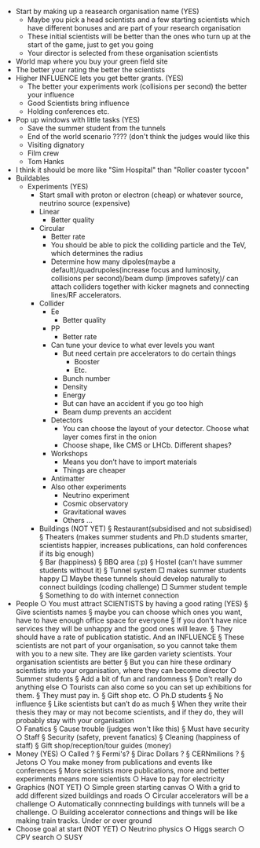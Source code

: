 * Start by making up a reasearch organisation name (YES)
	* Maybe you pick a head scientists and a few starting scientists which have different bonuses and are part of your research organisation
	* These initial scientists will be better than the ones who turn up at the start of the game, just to get you going
	* Your director is selected from these organisation scientists
* World map where you buy your green field site
* The better your rating the better the scientists   
* Higher INFLUENCE lets you get better grants.  (YES)
	* The better your experiments work (collisions per second) the better your influence
	* Good Scientists bring influence
	* Holding conferences etc. 
* Pop up windows with little tasks  (YES)
	* Save the summer student from the tunnels
	* End of the world scenario ???? (don't think the judges would like this
	* Visiting dignatory
	* Film crew
	* Tom Hanks
* I think it should be more like "Sim Hospital" than "Roller coaster tycoon"
* Buildables  
	* Experiments (YES)
		+ Start small with proton or electron (cheap) or whatever source, neutrino source (expensive)
		+ Linear
			- Better quality
		+ Circular
			- Better rate
			- You should be able to pick the colliding particle and the TeV, which determines the radius
			- Determine how  many dipoles(maybe a default)/quadrupoles(increase focus and luminosity, collisions per second)/beam dump (improves safety)/ can attach colliders together with kicker magnets and connecting lines/RF accelerators.
		+ Collider
			- Ee
				+ Better quality
			- PP
				+ Better rate
			- Can tune your device to  what ever levels you want
				+ But need certain pre accelerators to do certain things 
					- Booster 
					- Etc.
				+ Bunch number
				+ Density
				+ Energy
				+ But can have an accident if you go too high
				+ Beam dump prevents an accident 
			- Detectors
				+ You can choose the layout of your detector. Choose what layer comes first in the onion
				+ Choose shape, like CMS or LHCb. Different shapes?
			- Workshops
				+ Means you don’t have to import materials
				+ Things are cheaper
			- Antimatter
			- Also other experiments
				+ Neutrino experiment
				+ Cosmic observatory 
				+ Gravitational waves
				+ Others  …
		+ Buildings (NOT YET)
			§ Restaurant(subsidised and not subsidised)
			§ Theaters (makes summer students and Ph.D students smarter, scientists happier, increases publications, can hold conferences if its big enough)  
			§ Bar (happiness)
			§ BBQ area (:p)
			§ Hostel (can't have summer students without it)
			§ Tunnel system 
				□ makes summer students happy
				□ Maybe these tunnels should develop naturally to connect buildings (coding challenge)
				□ Summer student temple 
			§ Something to do with internet connection
* People
		○ You must  attract SCIENTISTS by having a good rating (YES)
			§ Give scientists names
			§ maybe you can choose which ones you want, have to have enough office space for everyone
			§ If you don't have nice services they will be unhappy and the good ones will leave.
			§ They should have a rate of publication statistic. And an INFLUENCE
			§ These scientists are not part of your organisation, so you cannot take them with you to a new site. They are like garden variety scientists. Your organisation scientists are better
			§ But you can hire these ordinary scientists into your organisation, where they can become director
		○ Summer students
			§ Add a bit of fun and randomness
			§ Don't really do anything else
		○ Tourists can also come so you can set up exhibitions for them. 
			§ They must pay in. 
			§ Gift shop etc. 
		○ Ph.D students
			§ No influence
			§ Like scientists but can’t do as much
			§ When they write their thesis they may or may not become scientists, and if they do, they will probably stay with your organisation  
		○ Fanatics
			§ Cause trouble (judges won't like this)
			§ Must have security
		○ Staff
			§ Security (safety, prevent fanatics)
			§ Cleaning (happiness of staff)
			§ Gift shop/reception/tour guides (money)
* Money (YES)
		○ Called  ?
			§ Fermi's?
			§ Dirac Dollars ?
			§ CERNmilions ?
			§ Jetons
		○ You make money from publications and events like conferences
			§ More scientists more publications, more and better experiments means more scientists
		○ Have to pay for electricity
* Graphics (NOT YET)
		○ Simple green starting canvas
		○ With a grid to add different sized buildings and roads
		○ Circular accelerators will be a challenge
		○ Automatically connnecting buildings with tunnels will be a challenge.
		○ Building accelerator connections and things will be like making train tracks. Under or over ground
* Choose goal at start (NOT YET)
		○ Neutrino physics
		○ Higgs search
		○ CPV search
		○ SUSY

